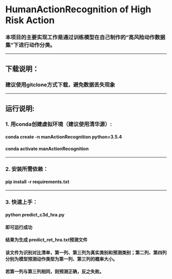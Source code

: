 # HumanActionRecognition of High Risk Action
### 本项目的主要实现工作是通过训练模型在自己制作的“高风险动作数据集”下进行动作分类。
***
## 下载说明：
### 建议使用gitclone方式下载，避免数据丢失现象
***
## 运行说明:
### 1. 用conda创建虚拟环境（建议使用清华源）:
#### conda create -n manActionRecognition python=3.5.4
#### conda activate manActionRecognition
***

### 2. 安装所需依赖：
#### pip install -r requirements.txt
***

### 3. 快速上手：
#### python predict_c3d_hra.py
#### 即可运行成功
#### 结果为生成 predict_ret_hra.txt预测文件
#### 该文件为识别对比清单，第一列、第三列为真实类别和预测类别；第二列、第四列分别为模型预测动作类型为第一列、第三列的概率大小。
#### 若第一列与第三列相同，则预测正确，反之失败。
 
